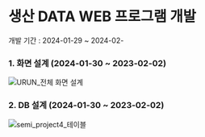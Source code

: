 # 생산 DATA WEB 프로그램 개발
개발 기간 : 2024-01-29 ~ 2024-02-  

### 1. 화면 설계 (2024-01-30 ~ 2023-02-02)

![URUN_전체 화면 설계](https://github.com/jihyeon00/production_data_web_project/assets/120089047/3a915ddf-627b-48ec-b01d-30e5ccf1ddc5)

### 2. DB 설계 (2024-01-30 ~ 2023-02-02)

![semi_project4_테이블](https://github.com/jihyeon00/production_data_web_project/assets/120089047/63d8d831-7f47-48f7-a921-1f1dda0a3861)
